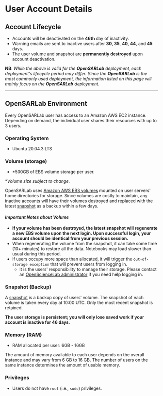 # User Account Details

## **Account Lifecycle**
- Accounts will be deactivated on the **46th** day of inactivity.
- Warning emails are sent to inactive users after **30**, **35**, **40**, **44**, and **45** days.
- The user volume and snapshot are **permanently destroyed** upon account deactivation.

**NB**: _While the above is valid for the **OpenSARLab** deployment, each deployment's lifecycle period may differ. Since the **OpenSARLab** is the most commonly used deployment, the information listed on this page will mainly focus on the **OpenSARLab** deployment._

---

## **OpenSARLab Environment**
Every OpenSARLab user has access to an Amazon AWS EC2 instance. Depending on demand, the individual user shares their resources with up to 3 users.

### **Operating System**

- Ubuntu 20.04.3 LTS

### **Volume (storage)**

- *500GB of EBS volume storage per user. 

*_Volume size subject to change_.

OpenSARLab uses [Amazon AWS EBS volumes](https://docs.aws.amazon.com/AWSEC2/latest/UserGuide/ebs-volumes.html) mounted on user servers' home directories for storage. Since volumes are costly to maintain, any inactive accounts will have their volumes destroyed and replaced with the latest [snapshot](#snapshot-backup) as a backup within a few days.

#### _**Important Notes about Volume**_

- **If your volume has been destroyed, the latest snapshot will regenerate a new EBS volume upon the next login. Upon successful login, your account should be identical from your previous session.**
- When regenerating the volume from the snapshot, it can take some time (10+ minutes) to restore all the data. Notebooks may load slower than usual during this period.
- If users occupy more space than allocated, it will trigger the `out-of-storage exception` that will prevent users from logging in.
    - It is the users' responsibility to manage their storage. Please contact an [OpenScienceLab administrator](mailto:uaf-jupyterhub-asf@alaska.edu) if you need help logging in.

### **Snapshot (Backup)**

A [snapshot](https://docs.aws.amazon.com/AWSEC2/latest/UserGuide/EBSSnapshots.html) is a backup copy of users' volume. The snapshot of each volume is taken every day at 10:00 UTC. Only the most recent snapshot is retained. 

**The user storage is persistent; you will only lose saved work if your account is inactive for 46 days.**

### **Memory (RAM)**

- RAM allocated per user: 6GB - 16GB 

The amount of memory available to each user depends on the overall instance and may vary from 6 GB to 16 GB. The number of users on the same instance determines the amount of usable memory.

### **Privileges**
- Users do not have `root` (i.e., `sudo`) privileges.
